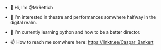 - 👋 Hi, I’m @MrRettich
- 👀 I’m interested in theatre and performances somwhere halfway in the digital realm.
- 🌱 I’m currently learning python and how to be a better director.

- 📫 How to reach me somwhere here: https://linktr.ee/Caspar_Bankert

<!---
MrRettich/MrRettich is a ✨ special ✨ repository because its `README.md` (this file) appears on your GitHub profile.
You can click the Preview link to take a look at your changes.
--->
